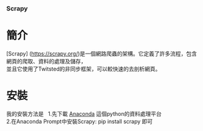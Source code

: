 ### Scrapy  
# 簡介  
[Scrapy] (https://scrapy.org/)是一個網路爬蟲的架構。它定義了許多流程，包含網頁的爬取、資料的處理及儲存，  
並且它使用了Twitsted的非同步框架，可以較快速的去剖析網頁。  
# 安裝  
我的安裝方法是   
1.先下載 [Anaconda](https://www.continuum.io/downloads) 這個python的資料處理平台  
2.在Anaconda Prompt中安裝Scrapy: pip install scrapy 即可  
